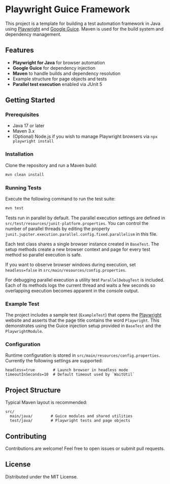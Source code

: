 # Playwright Guice Framework

This project is a template for building a test automation framework in Java using [Playwright](https://playwright.dev/java/) and [Google Guice](https://github.com/google/guice). Maven is used for the build system and dependency management.

## Features

- **Playwright for Java** for browser automation
- **Google Guice** for dependency injection
- **Maven** to handle builds and dependency resolution
- Example structure for page objects and tests
- **Parallel test execution** enabled via JUnit 5

## Getting Started

### Prerequisites

- Java 17 or later
- Maven 3.x
- (Optional) Node.js if you wish to manage Playwright browsers via `npx playwright install`

### Installation

Clone the repository and run a Maven build:

```bash
mvn clean install
```

### Running Tests

Execute the following command to run the test suite:

```bash
mvn test
```

Tests run in parallel by default. The parallel execution settings are defined in
`src/test/resources/junit-platform.properties`. You can control the number of
parallel threads by editing the property
`junit.jupiter.execution.parallel.config.fixed.parallelism` in this file.

Each test class shares a single browser instance created in `BaseTest`. The
setup methods create a new browser context and page for every test method so
parallel execution is safe.

If you want to observe browser windows during execution, set `headless=false`
in `src/main/resources/config.properties`.

For debugging parallel execution a utility test `ParallelDebugTest` is
included. Each of its methods logs the current thread and waits a few seconds so
overlapping execution becomes apparent in the console output.

### Example Test

The project includes a sample test (`ExampleTest`) that opens the
[Playwright](https://playwright.dev/) website and asserts that the page
title contains the word `Playwright`. This demonstrates using the Guice
injection setup provided in `BaseTest` and the `PlaywrightModule`.

### Configuration

Runtime configuration is stored in `src/main/resources/config.properties`.
Currently the following settings are supported:

```
headless=true        # Launch browser in headless mode
timeoutInSeconds=10  # Default timeout used by `WaitUtil`
```

## Project Structure

Typical Maven layout is recommended:

```
src/
  main/java/        # Guice modules and shared utilities
  test/java/        # Playwright tests and page objects
```

## Contributing

Contributions are welcome! Feel free to open issues or submit pull requests.

## License

Distributed under the MIT License.
